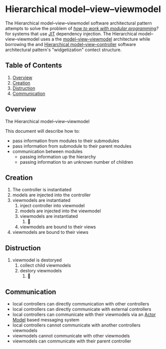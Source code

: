 # Hierarchical model–view–viewmodel

The Hierarchical model–view–viewmodel software architectural pattern attempts to solve the problem of *[how to work with modular programming](https://en.wikipedia.org/wiki/Modular_programming)?* for systems that use [JIT](https://en.wikipedia.org/wiki/Just-in-time_compilation) dependency injection. The Hierarchical model–view–viewmodel uses a the [model–view–viewmodel](https://en.wikipedia.org/wiki/Model%E2%80%93view%E2%80%93viewmodel) architecture while borrowing the and [Hierarchical model–view–controller](https://en.wikipedia.org/wiki/Hierarchical_model–view–controller) software architectural pattern's "widgetization" contect structure.

## Table of Contents

1. [Overview](#overview)
1. [Creation](#creation)
1. [Distruction](#distruction)
1. [Communication](#communication)

## Overview

The Hierarchical model–view–viewmodel 

This document will describe how to:

- pass information from modules to their submodules
- pass information from submodule to their parent modules
- communication between modules
    - passing information up the hierarchy
    - passing information to an unknown number of children

## Creation

1. The controller is instantiated
1. models are injected into the controller
1. viewmodels are instantiated
    1. inject controller into viewmodel
    1. models are injected into the viewmodel
    1. viewmodels are instantiated
        1. 🔁
    1. viewmodels are bound to their views
1. viewmodels are bound to their views

## Distruction

1. viewmodel is destoryed
    1. collect child viewmodels
    1. destory viewmodels
        1. 🔁

## Communication

- local controllers can directly communication with other controllers
- local controllers can directly communicate with external controllers
- local controllers can communicate with their viewmodels via an [Actor Model](https://en.wikipedia.org/wiki/Actor_model) based messaging system
- local controllers cannot communicate with another controllers viewmodels
- viewmodels cannot communicate with other viewmodels
- viewmodels can communicate with their parent controller

